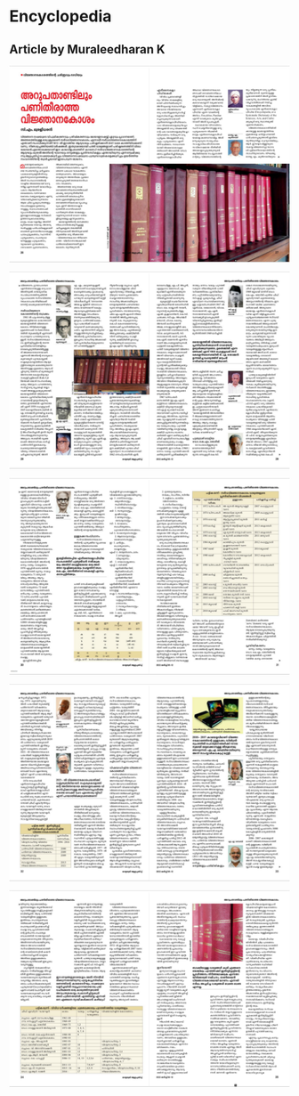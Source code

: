 # Encyclopedia

## Article by Muraleedharan K

![](<../.gitbook/assets/image (123).png>)

![](<../.gitbook/assets/image (121) (1).png>)

![](<../.gitbook/assets/image (125).png>)

![](<../.gitbook/assets/image (124).png>)

![](<../.gitbook/assets/image (120).png>)
